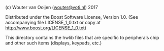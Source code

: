 (c) Wouter van Ooijen (wouter@voti.nl) 2017

Distributed under the Boost Software License, Version 1.0.
(See accompanying file LICENSE_1_0.txt or copy at 
http://www.boost.org/LICENSE_1_0.txt)

This directory contains the hwlib files that are
specific to peripherals chip and other such items
(displays, keypads, etc.)
      
      
      